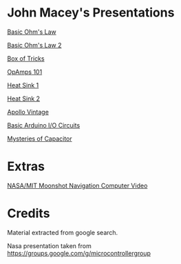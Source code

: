 # John Macey's Presentations

[Basic Ohm's Law](https://github.com/microcontrollersig/johnmaceypresentations/raw/master/BASICS_DWG.jpg)

[Basic Ohm's Law 2](https://github.com/microcontrollersig/johnmaceypresentations/blob/master/BASICS2_DWG.jpg)

[Box of Tricks](https://github.com/microcontrollersig/johnmaceypresentations/blob/master/JGBOT.pdf)

[OpAmps 101](https://github.com/microcontrollersig/johnmaceypresentations/blob/master/OPAMPS_101.pdf)

[Heat Sink 1](https://github.com/microcontrollersig/johnmaceypresentations/blob/master/heatsink.pdf)

[Heat Sink 2](https://github.com/microcontrollersig/johnmaceypresentations/blob/master/heatsink2.pdf)

[Apollo Vintage](https://github.com/microcontrollersig/johnmaceypresentations/blob/master/ApolloVintage.pdf)

[Basic Arduino I/O Circuits](https://github.com/microcontrollersig/johnmaceypresentations/blob/master/IO_CCTS3_DWG.jpg)

[Mysteries of Capacitor](https://github.com/microcontrollersig/johnmaceypresentations/blob/master/MPC%20Capacitors%20presentation%20.pdf)

# Extras

[NASA/MIT Moonshot Navigation Computer Video](https://www.youtube.com/watch?v=9YA7X5we8ng)

# Credits

Material extracted from google search.

Nasa presentation taken from https://groups.google.com/g/microcontrollergroup
